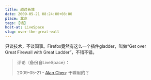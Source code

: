 ```yaml
---
title: 越过长城
date: 2009-05-21 08:24:00+08:00
place: 北京
tags: [墙]
host-at: LiveSpace
slug: over-the-great-wall
---
```

只谈技术，不谈国事。Firefox竟然有这么一个插件gladder，叫做“Get over Great Firewall with Great Ladder”，不错不错。

> 评论（备份自LiveSpace）：
> 
> 2009-05-21 - [Alan Chen](http://cid-bc50ca5b7024dc31.profile.live.com/): 干嘛用的？
